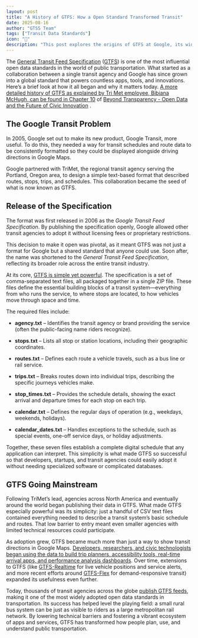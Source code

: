 ```yaml
---
layout: post
title: "A History of GTFS: How a Open Standard Transformed Transit"
date: 2025-08-16
author: "GTSS Team"
tags: ["Transit Data Standards"]
icon: "🚌"
description: "This post explores the origins of GTFS at Google, its widespread adoption by transit agencies, and the value it provides through open, standardized transit data."
---
```


The [General Transit Feed Specification](https://gtfs.org/) ([GTFS](https://github.com/google/transit/tree/master/gtfs/spec/en)) is one of the most influential open data standards in the world of public transportation. What started as a collaboration between a single transit agency and Google has since grown into a global standard that powers countless apps, tools, and innovations. Here’s a brief look at how it all began and why it matters today. [A more detailed history of GTFS as explained by Tri Met employee, Bibiana McHugh, can be found in Chapter 10](https://d1wqtxts1xzle7.cloudfront.net/34686172/BeyondTransparency-libre.pdf?1410334820=&response-content-disposition=inline%3B+filename%3DTable_of_Contents_Preface.pdf&Expires=1755410876&Signature=A62hVlZfmcw26XWrN6PjgAMoK1nUyFVqo-sSx7TpMAF9WE3064l0cWvTGe-RrEodp4T61qSlcLGyCpLL2ys1HFYm6IcE8S71P0Y8iGXbtvv9ZlEJCRGaZUcua9VCfZh~xrNGcWdcEX7lVKdwdIq64D7nc9xrzV1ClLcK6tBlPOET9CIsMEGfCRxePGSHe2t2rBBqkWdLcuevNirbTcrmp2cd-wIzU7intfY7cDDaXm9wp4ipG1-kl5b7HPX7S3~ieHt5uA3xeRp~78zq3sUPu3yb-ZPRbPOS2NSPaj6~fBPoBfm1RGkLp7ZLtn9LgvmQH0J4gmZB8kk3du0~Vrbgog__&Key-Pair-Id=APKAJLOHF5GGSLRBV4ZA#page=136) of [Beyond Transparency - Open Data and the Future of Civic Innovation](https://beyondtransparency.org/) .

## The Google Transit Problem

In 2005, Google set out to make its new product, Google Transit, more useful. To do this, they needed a way for transit schedules and route data to be consistently formatted so they could be displayed alongside driving directions in Google Maps.

Google partnered with TriMet, the regional transit agency serving the Portland, Oregon area, to design a simple text-based format that described routes, stops, trips, and schedules. This collaboration became the seed of what is now known as GTFS.

## Release of the Specification

The format was first released in 2006 as the _Google Transit Feed Specification_. By publishing the specification openly, Google allowed other transit agencies to adopt it without licensing fees or proprietary restrictions.

This decision to make it open was pivotal, as it meant GTFS was not just a format for Google but a shared standard that anyone could use. Soon after, the name was shortened to the _General Transit Feed Specification_, reflecting its broader role across the entire transit industry.

At its core, [GTFS is simple yet powerful](https://www.youtube.com/watch?v=8OQKHhu1VgQ). The specification is a set of comma-separated text files, all packaged together in a single ZIP file. These files define the essential building blocks of a transit system—everything from who runs the service, to where stops are located, to how vehicles move through space and time.

The required files include:

- **agency.txt** – Identifies the transit agency or brand providing the service (often the public-facing name riders recognize).

- **stops.txt** – Lists all stop or station locations, including their geographic coordinates.

- **routes.txt** – Defines each route a vehicle travels, such as a bus line or rail service.

- **trips.txt** – Breaks routes down into individual trips, describing the specific journeys vehicles make.

- **stop_times.txt** – Provides the schedule details, showing the exact arrival and departure times for each stop on each trip.

- **calendar.txt** – Defines the regular days of operation (e.g., weekdays, weekends, holidays).

- **calendar_dates.txt** – Handles exceptions to the schedule, such as special events, one-off service days, or holiday adjustments.

Together, these seven files establish a complete digital schedule that any application can interpret. This simplicity is what made GTFS so successful so that developers, startups, and transit agencies could easily adopt it without needing specialized software or complicated databases.

## GTFS Going Mainstream

Following TriMet’s lead, agencies across North America and eventually around the world began publishing their data in GTFS. What made GTFS especially powerful was its simplicity: just a handful of CSV text files contained everything needed to describe a transit system’s basic schedule and routes. That low barrier to entry meant even smaller agencies with limited technical resources could participate.

As adoption grew, GTFS became much more than just a way to show transit directions in Google Maps. [Developers, researchers, and civic technologists began using the data to build trip planners, accessibility tools, real-time arrival apps, and performance analysis dashboards](https://www.locationaware.usf.edu/wp-content/uploads/2010/02/The-Many-Uses-of-GTFS-Data-%E2%80%93-ITS-America-submission-abbreviated.pdf). Over time, extensions to GTFS (like [GTFS-Realtime](https://en.wikipedia.org/wiki/GTFS_Realtime) for live vehicle positions and service alerts, and more recent efforts around [GTFS-Flex](https://gtfs.org/community/extensions/flex/) for demand-responsive transit) expanded its usefulness even further.

Today, thousands of transit agencies across the globe [publish GTFS feeds](https://gtfs.org/getting-started/publish/), making it one of the most widely adopted open data standards in transportation. Its success has helped level the playing field: a small rural bus system can be just as visible to riders as a large metropolitan rail network. By lowering technical barriers and fostering a vibrant ecosystem of apps and services, GTFS has transformed how people plan, use, and understand public transportation.
